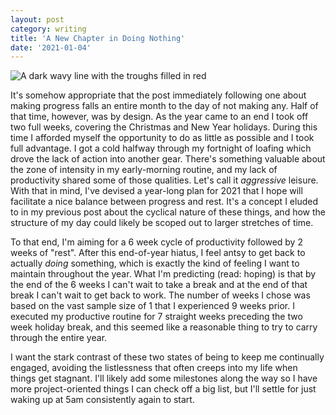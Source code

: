 ```yaml
---
layout: post
category: writing
title: 'A New Chapter in Doing Nothing'
date: '2021-01-04'
---
```


![A dark wavy line with the troughs filled in red](/assets/img/posts/chapter-rest.png)

It's somehow appropriate that the post immediately following one about making progress falls an entire month to the day of not making any. Half of that time, however, was by design. As the year came to an end I took off two full weeks, covering the Christmas and New Year holidays. During this time I afforded myself the opportunity to do as little as possible and I took full advantage. I got a cold halfway through my fortnight of loafing which drove the lack of action into another gear. There's something valuable about the zone of intensity in my early-morning routine, and my lack of productivity shared some of those qualities. Let's call it _aggressive_ leisure. With that in mind, I've devised a year-long plan for 2021 that I hope will facilitate a nice balance between progress and rest. It's a concept I eluded to in my previous post about the cyclical nature of these things, and how the structure of my day could likely be scoped out to larger stretches of time. 

<!--more-->

To that end, I'm aiming for a 6 week cycle of productivity followed by 2 weeks of "rest". After this end-of-year hiatus, I feel antsy to get back to actually _doing_ something, which is exactly the kind of feeling I want to maintain throughout the year. What I'm predicting (read: hoping) is that by the end of the 6 weeks I can't wait to take a break and at the end of that break I can't wait to get back to work. The number of weeks I chose was based on the vast sample size of 1 that I experienced 9 weeks prior. I executed my productive routine for 7 straight weeks preceding the two week holiday break, and this seemed like a reasonable thing to try to carry through the entire year. 

I want the stark contrast of these two states of being to keep me continually engaged, avoiding the listlessness that often creeps into my life when things get stagnant. I'll likely add some milestones along the way so I have more project-oriented things I can check off a big list, but I'll settle for just waking up at 5am consistently again to start.
